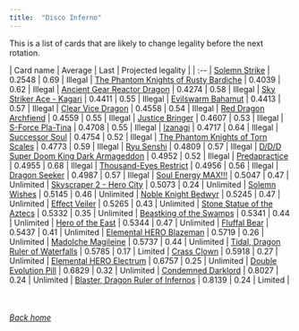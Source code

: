 ```yaml
---
title:  "Disco Inferno"
---
```


This is a list of cards that are likely to change legality before the next rotation.

| Card name | Average | Last | Projected legality |
| :-- |
[Solemn Strike](https://db.ygoprodeck.com/card/?search=Solemn%20Strike) | 0.2548 | 0.69 | Illegal |
[The Phantom Knights of Rusty Bardiche](https://db.ygoprodeck.com/card/?search=The%20Phantom%20Knights%20of%20Rusty%20Bardiche) | 0.4039 | 0.62 | Illegal |
[Ancient Gear Reactor Dragon](https://db.ygoprodeck.com/card/?search=Ancient%20Gear%20Reactor%20Dragon) | 0.4274 | 0.58 | Illegal |
[Sky Striker Ace - Kagari](https://db.ygoprodeck.com/card/?search=Sky%20Striker%20Ace%20-%20Kagari) | 0.4411 | 0.55 | Illegal |
[Evilswarm Bahamut](https://db.ygoprodeck.com/card/?search=Evilswarm%20Bahamut) | 0.4413 | 0.57 | Illegal |
[Clear Vice Dragon](https://db.ygoprodeck.com/card/?search=Clear%20Vice%20Dragon) | 0.4558 | 0.54 | Illegal |
[Red Dragon Archfiend](https://db.ygoprodeck.com/card/?search=Red%20Dragon%20Archfiend) | 0.4559 | 0.55 | Illegal |
[Justice Bringer](https://db.ygoprodeck.com/card/?search=Justice%20Bringer) | 0.4607 | 0.53 | Illegal |
[S-Force Pla-Tina](https://db.ygoprodeck.com/card/?search=S-Force%20Pla-Tina) | 0.4708 | 0.55 | Illegal |
[Izanagi](https://db.ygoprodeck.com/card/?search=Izanagi) | 0.4717 | 0.64 | Illegal |
[Successor Soul](https://db.ygoprodeck.com/card/?search=Successor%20Soul) | 0.4754 | 0.52 | Illegal |
[The Phantom Knights of Torn Scales](https://db.ygoprodeck.com/card/?search=The%20Phantom%20Knights%20of%20Torn%20Scales) | 0.4773 | 0.59 | Illegal |
[Ryu Senshi](https://db.ygoprodeck.com/card/?search=Ryu%20Senshi) | 0.4809 | 0.57 | Illegal |
[D/D/D Super Doom King Dark Armageddon](https://db.ygoprodeck.com/card/?search=D/D/D%20Super%20Doom%20King%20Dark%20Armageddon) | 0.4952 | 0.52 | Illegal |
[Predapractice](https://db.ygoprodeck.com/card/?search=Predapractice) | 0.4955 | 0.68 | Illegal |
[Thousand-Eyes Restrict](https://db.ygoprodeck.com/card/?search=Thousand-Eyes%20Restrict) | 0.4956 | 0.56 | Illegal |
[Dragon Seeker](https://db.ygoprodeck.com/card/?search=Dragon%20Seeker) | 0.4987 | 0.57 | Illegal |
[Soul Energy MAX!!!](https://db.ygoprodeck.com/card/?search=Soul%20Energy%20MAX!!!) | 0.5047 | 0.47 | Unlimited |
[Skyscraper 2 - Hero City](https://db.ygoprodeck.com/card/?search=Skyscraper%202%20-%20Hero%20City) | 0.5073 | 0.24 | Unlimited |
[Solemn Wishes](https://db.ygoprodeck.com/card/?search=Solemn%20Wishes) | 0.5145 | 0.46 | Unlimited |
[Noble Knight Bedwyr](https://db.ygoprodeck.com/card/?search=Noble%20Knight%20Bedwyr) | 0.5245 | 0.47 | Unlimited |
[Effect Veiler](https://db.ygoprodeck.com/card/?search=Effect%20Veiler) | 0.5265 | 0.43 | Unlimited |
[Stone Statue of the Aztecs](https://db.ygoprodeck.com/card/?search=Stone%20Statue%20of%20the%20Aztecs) | 0.5332 | 0.35 | Unlimited |
[Beastking of the Swamps](https://db.ygoprodeck.com/card/?search=Beastking%20of%20the%20Swamps) | 0.5341 | 0.44 | Unlimited |
[Hero of the East](https://db.ygoprodeck.com/card/?search=Hero%20of%20the%20East) | 0.5344 | 0.47 | Unlimited |
[Fluffal Bear](https://db.ygoprodeck.com/card/?search=Fluffal%20Bear) | 0.5437 | 0.41 | Unlimited |
[Elemental HERO Blazeman](https://db.ygoprodeck.com/card/?search=Elemental%20HERO%20Blazeman) | 0.5719 | 0.26 | Unlimited |
[Madolche Magileine](https://db.ygoprodeck.com/card/?search=Madolche%20Magileine) | 0.5737 | 0.44 | Unlimited |
[Tidal, Dragon Ruler of Waterfalls](https://db.ygoprodeck.com/card/?search=Tidal,%20Dragon%20Ruler%20of%20Waterfalls) | 0.5785 | 0.17 | Limited |
[Crass Clown](https://db.ygoprodeck.com/card/?search=Crass%20Clown) | 0.5918 | 0.27 | Unlimited |
[Elemental HERO Electrum](https://db.ygoprodeck.com/card/?search=Elemental%20HERO%20Electrum) | 0.6757 | 0.25 | Unlimited |
[Double Evolution Pill](https://db.ygoprodeck.com/card/?search=Double%20Evolution%20Pill) | 0.6829 | 0.32 | Unlimited |
[Condemned Darklord](https://db.ygoprodeck.com/card/?search=Condemned%20Darklord) | 0.8027 | 0.24 | Unlimited |
[Blaster, Dragon Ruler of Infernos](https://db.ygoprodeck.com/card/?search=Blaster,%20Dragon%20Ruler%20of%20Infernos) | 0.8139 | 0.24 | Limited |

<br>

###### [Back home](index)
